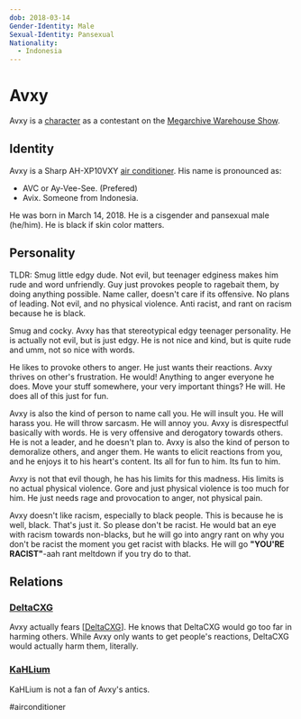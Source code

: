 ```yaml
---
dob: 2018-03-14
Gender-Identity: Male
Sexual-Identity: Pansexual
Nationality:
  - Indonesia
---
```

# Avxy

Avxy is a [character](Characters.md) as a contestant on the [Megarchive Warehouse Show](../../../Megarchive%20Warehouse%20Show/Megarchive%20Warehouse%20Show.md).

## Identity
Avxy is a Sharp AH-XP10VXY [air conditioner](../../Species/Air%20Conditioners.md). His name is pronounced as:
- AVC or Ay-Vee-See. (Prefered)
- Avix.
Someone from Indonesia.

He was born in March 14, 2018. He is a cisgender and pansexual male (he/him).
He is black if skin color matters.

## Personality
TLDR: Smug little edgy dude. Not evil, but teenager edginess makes him rude and word unfriendly. Guy just provokes people to ragebait them, by doing anything possible. Name caller, doesn't care if its offensive. No plans of leading. Not evil, and no physical violence. Anti racist, and rant on racism because he is black.

Smug and cocky. Avxy has that stereotypical edgy teenager personality. He is actually not evil, but is just edgy. He is not nice and kind, but is quite rude and umm, not so nice with words.

He likes to provoke others to anger. He just wants their reactions. Avxy thrives on other's frustration. He would! Anything to anger everyone he does. Move your stuff somewhere, your very important things? He will. He does all of this just for fun.

Avxy is also the kind of person to name call you. He will insult you. He will harass you. He will throw sarcasm. He will annoy you. Avxy is disrespectful basically with words. He is very offensive and derogatory towards others. He is not a leader, and he doesn't plan to. Avxy is also the kind of person to demoralize others, and anger them. He wants to elicit reactions from you, and he enjoys it to his heart's content. Its all for fun to him. Its fun to him.

Avxy is not that evil though, he has his limits for this madness. His limits is no actual physical violence. Gore and just physical violence is too much for him. He just needs rage and provocation to anger, not physical pain.

Avxy doesn't like racism, especially to black people. This is because he is well, black. That's just it. So please don't be racist. He would bat an eye with racism towards non-blacks, but he will go into angry rant on why you don't be racist the moment you get racist with blacks. He will go **"YOU'RE RACIST"**-aah rant meltdown if you try do to that.

## Relations

### [DeltaCXG](VXU.md#DeltaCXG)

Avxy actually fears [[DeltaCXG](VXU.md#DeltaCXG)]. He knows that DeltaCXG would go too far in harming others. While Avxy only wants to get people's reactions, DeltaCXG would actually harm them, literally. 

### [KaHLium](KaHLium.md)

KaHLium is not a fan of Avxy's antics.

#airconditioner 